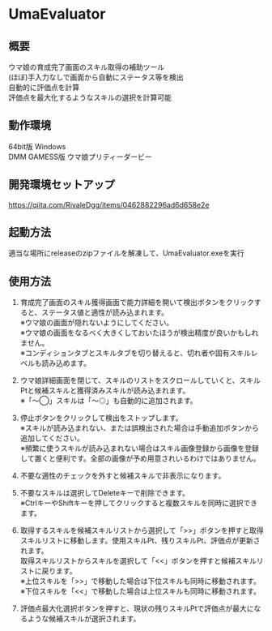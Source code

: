 # UmaEvaluator

## 概要

ウマ娘の育成完了画面のスキル取得の補助ツール  
(ほぼ)手入力なしで画面から自動にステータス等を検出  
自動的に評価点を計算  
評価点を最大化するようなスキルの選択を計算可能  

## 動作環境
64bit版 Windows  
DMM GAMESS版 ウマ娘プリティーダービー

## 開発環境セットアップ

https://qiita.com/RivaleDgg/items/0462882296ad6d658e2e

## 起動方法

適当な場所にreleaseのzipファイルを解凍して、UmaEvaluator.exeを実行

## 使用方法

1. 育成完了画面のスキル獲得画面で能力詳細を開いて検出ボタンをクリックすると、ステータス値と適性が読み込まれます。  
※ウマ娘の画面が隠れないようにしてください。  
※ウマ娘の画面をなるべく大きくしておいたほうが検出精度が良いかもしれません。  
※コンディションタブとスキルタブを切り替えると、切れ者や固有スキルレベルも読み込めます。

2. ウマ娘詳細画面を閉じて、スキルのリストをスクロールしていくと、スキルPtと候補スキルと獲得済みスキルが読み込まれます。  
※「～◯」スキルは「～◎」も自動的に追加されます。

3. 停止ボタンをクリックして検出をストップします。  
※スキルが読み込まれない、または誤検出された場合は手動追加ボタンから追加してください。  
※頻繁に使うスキルが読み込まれない場合はスキル画像登録から画像を登録して置くと便利です。全部の画像が予め用意されいるわけではありません。  

4. 不要な適性のチェックを外すと候補スキルで非表示になります。

5. 不要なスキルは選択してDeleteキーで削除できます。  
※CtrlキーやShiftキーを押してクリックすると複数スキルを同時に選択できます。  

6. 取得するスキルを候補スキルリストから選択して「>>」ボタンを押すと取得スキルリストに移動します。使用スキルPt、残りスキルPt、評価点が更新されます。  
取得スキルリストからスキルを選択して「<<」ボタンを押すと候補スキルリストに戻ります。  
※上位スキルを「>>」で移動した場合は下位スキルも同時に移動されます。  
※下位スキルを「<<」で移動した場合は上位スキルも同時に移動されます。  

7. 評価点最大化選択ボタンを押すと、現状の残りスキルPtで評価点が最大になるような候補スキルが選択されます。
